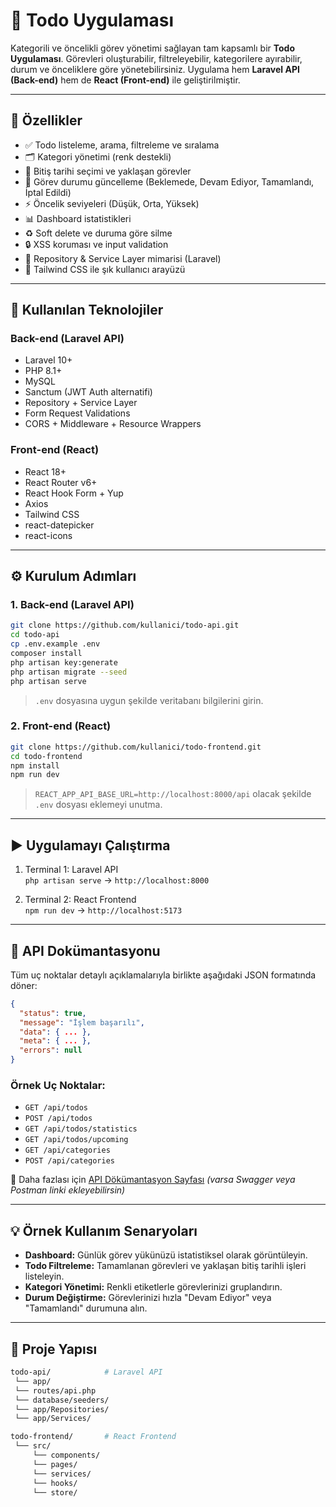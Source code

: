 
# 📝 Todo Uygulaması

Kategorili ve öncelikli görev yönetimi sağlayan tam kapsamlı bir **Todo Uygulaması**. Görevleri oluşturabilir, filtreleyebilir, kategorilere ayırabilir, durum ve önceliklere göre yönetebilirsiniz. Uygulama hem **Laravel API (Back-end)** hem de **React (Front-end)** ile geliştirilmiştir.

---

## 🚀 Özellikler

- ✅ Todo listeleme, arama, filtreleme ve sıralama  
- 🗂️ Kategori yönetimi (renk destekli)
- 📆 Bitiş tarihi seçimi ve yaklaşan görevler
- 🔄 Görev durumu güncelleme (Beklemede, Devam Ediyor, Tamamlandı, İptal Edildi)
- ⚡ Öncelik seviyeleri (Düşük, Orta, Yüksek)
- 📊 Dashboard istatistikleri
- ♻️ Soft delete ve duruma göre silme
- 🔒 XSS koruması ve input validation
- 🔁 Repository & Service Layer mimarisi (Laravel)
- 🌈 Tailwind CSS ile şık kullanıcı arayüzü

---

## 🧰 Kullanılan Teknolojiler

### Back-end (Laravel API)
- Laravel 10+
- PHP 8.1+
- MySQL
- Sanctum (JWT Auth alternatifi)
- Repository + Service Layer
- Form Request Validations
- CORS + Middleware + Resource Wrappers

### Front-end (React)
- React 18+
- React Router v6+
- React Hook Form + Yup
- Axios
- Tailwind CSS
- react-datepicker
- react-icons

---

## ⚙️ Kurulum Adımları

### 1. Back-end (Laravel API)

```bash
git clone https://github.com/kullanici/todo-api.git
cd todo-api
cp .env.example .env
composer install
php artisan key:generate
php artisan migrate --seed
php artisan serve
```

> `.env` dosyasına uygun şekilde veritabanı bilgilerini girin.

### 2. Front-end (React)

```bash
git clone https://github.com/kullanici/todo-frontend.git
cd todo-frontend
npm install
npm run dev
```

> `REACT_APP_API_BASE_URL=http://localhost:8000/api` olacak şekilde `.env` dosyası eklemeyi unutma.

---

## ▶️ Uygulamayı Çalıştırma

1. Terminal 1: Laravel API  
   `php artisan serve` → `http://localhost:8000`

2. Terminal 2: React Frontend  
   `npm run dev` → `http://localhost:5173`

---

## 📡 API Dokümantasyonu

Tüm uç noktalar detaylı açıklamalarıyla birlikte aşağıdaki JSON formatında döner:

```json
{
  "status": true,
  "message": "İşlem başarılı",
  "data": { ... },
  "meta": { ... },
  "errors": null
}
```

### Örnek Uç Noktalar:
- `GET /api/todos`
- `POST /api/todos`
- `GET /api/todos/statistics`
- `GET /api/todos/upcoming`
- `GET /api/categories`
- `POST /api/categories`

📝 Daha fazlası için [API Dökümantasyon Sayfası](http://localhost:8000/api/docs) *(varsa Swagger veya Postman linki ekleyebilirsin)*

---

## 💡 Örnek Kullanım Senaryoları

- **Dashboard:** Günlük görev yükünüzü istatistiksel olarak görüntüleyin.
- **Todo Filtreleme:** Tamamlanan görevleri ve yaklaşan bitiş tarihli işleri listeleyin.
- **Kategori Yönetimi:** Renkli etiketlerle görevlerinizi gruplandırın.
- **Durum Değiştirme:** Görevlerinizi hızla "Devam Ediyor" veya "Tamamlandı" durumuna alın.

---

## 📁 Proje Yapısı

```bash
todo-api/            # Laravel API
 └── app/
 └── routes/api.php
 └── database/seeders/
 └── app/Repositories/
 └── app/Services/

todo-frontend/       # React Frontend
 └── src/
     └── components/
     └── pages/
     └── services/
     └── hooks/
     └── store/
```

